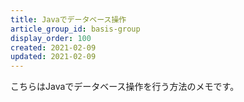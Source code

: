 ```yaml
---
title: Javaでデータベース操作
article_group_id: basis-group
display_order: 100
created: 2021-02-09
updated: 2021-02-09
---
```

こちらはJavaでデータベース操作を行う方法のメモです。  
